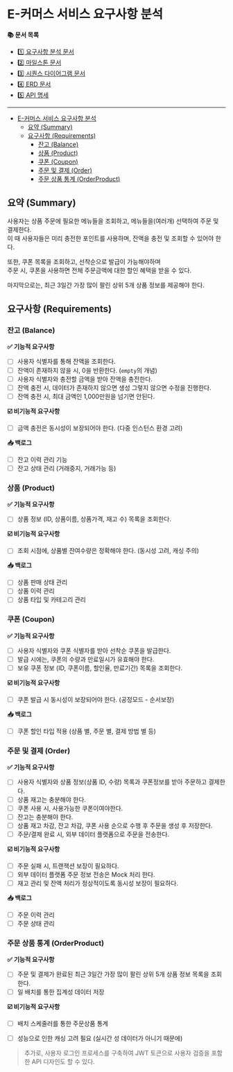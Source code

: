 # E-커머스 서비스 요구사항 분석

**📚 문서 목록** 

+ [1️⃣ 요구사항 분석 문서](01.Requirements.md)
+ [2️⃣ 마일스톤 문서](02.Milestones.md)
+ [3️⃣ 시퀀스 다이어그램 문서](03.SequenceDiagram.md)
+ [4️⃣ ERD 문서](04.ERD.md)
+ [5️⃣ API 명세](05.ApiDocument.md)

---

<!-- TOC -->
* [E-커머스 서비스 요구사항 분석](#e-커머스-서비스-요구사항-분석)
  * [요약 (Summary)](#요약-summary)
  * [요구사항 (Requirements)](#요구사항-requirements)
    * [잔고 (Balance)](#잔고-balance)
    * [상품 (Product)](#상품-product)
    * [쿠폰 (Coupon)](#쿠폰-coupon)
    * [주문 및 결제 (Order)](#주문-및-결제-order)
    * [주문 상품 통계 (OrderProduct)](#주문-상품-통계-orderproduct)
<!-- TOC -->

## 요약 (Summary)

사용자는 상품 주문에 필요한 메뉴들을 조회하고, 메뉴들을(여러개) 선택하여 주문 및 결제한다.    
이 때 사용자들은 미리 충전한 포인트를 사용하며, 잔액을 충전 및 조회할 수 있어야 한다.

또한, 쿠폰 목록을 조회하고, 선착순으로 발급이 가능해야하며  
주문 시, 쿠폰을 사용하면 전체 주문금액에 대한 할인 혜택을 받을 수 있다.

마지막으로는, 최근 3일간 가장 많이 팔린 상위 5개 상품 정보를 제공해야 한다.

## 요구사항 (Requirements)

### 잔고 (Balance)

**✅ 기능적 요구사항**

+ [ ] 사용자 식별자를 통해 잔액을 조회한다.
+ [ ] 잔액이 존재하지 않을 시, 0을 반환한다. (`empty`의 개념)
+ [ ] 사용자 식별자와 충전할 금액을 받아 잔액을 충전한다.
+ [ ] 잔액 충전 시, 데이터가 존재하지 않으면 생성 그렇지 않으면 수정을 진행한다.
+ [ ] 잔액 충전 시, 최대 금액인 1,000만원을 넘기면 안된다.

**☑️ 비기능적 요구사항**

+ [ ] 금액 충전은 동시성이 보장되어야 한다. (다중 인스턴스 환경 고려)

**📥 백로그**

+ [ ] 잔고 이력 관리 기능 
+ [ ] 잔고 상태 관리 (거래중지, 거래가능 등)

### 상품 (Product)

**✅ 기능적 요구사항**

+ [ ] 상품 정보 (ID, 상품이름, 상품가격, 재고 수) 목록을 조회한다.

**☑️ 비기능적 요구사항**

+ [ ] 조회 시점에, 상품별 잔여수량은 정확해야 한다. (동시성 고려, 캐싱 주의)

**📥 백로그**

+ [ ] 상품 판매 상태 관리 
+ [ ] 상품 이력 관리 
+ [ ] 상품 타입 및 카테고리 관리

### 쿠폰 (Coupon)

**✅ 기능적 요구사항**

+ [ ] 사용자 식별자와 쿠폰 식별자를 받아 선착순 쿠폰을 발급한다.
+ [ ] 발급 시에는, 쿠폰의 수량과 만료일시가 유효해야 한다.
+ [ ] 보유 쿠폰 정보 (ID, 쿠폰이름, 할인율, 만료기간) 목록을 조회한다.

**☑️ 비기능적 요구사항**

+ [ ] 쿠폰 발급 시 동시성이 보장되어야 한다. (공정모드 - 순서보장)

**📥 백로그**

+ [ ] 쿠폰 할인 타입 적용 (상품 별, 주문 별, 결제 방법 별 등)

### 주문 및 결제 (Order)

**✅ 기능적 요구사항**

+ [ ] 사용자 식별자와 상품 정보(상품 ID, 수량) 목록과 쿠폰정보를 받아 주문하고 결제한다.
+ [ ] 상품 재고는 충분해야 한다. 
+ [ ] 쿠폰 사용 시, 사용가능한 쿠폰이여야한다.
+ [ ] 잔고는 충분해야 한다. 
+ [ ] 상품 재고 차감, 잔고 차감, 쿠폰 사용 순으로 수행 후 주문을 생성 후 저장한다.
+ [ ] 주문/결제 완료 시, 외부 데이터 플랫폼으로 주문을 전송한다.

**☑️ 비기능적 요구사항**

+ [ ] 주문 실패 시, 트랜잭션 보장이 필요하다. 
+ [ ] 외부 데이터 플랫폼 주문 정보 전송은 Mock 처리 한다.
+ [ ] 재고 관리 및 잔액 처리가 정상적이도록 동시성 보장이 필요하다.

**📥 백로그**

+ [ ] 주문 이력 관리 
+ [ ] 주문 상태 관리

### 주문 상품 통계 (OrderProduct)

**✅ 기능적 요구사항**

+ [ ] 주문 및 결제가 완료된 최근 3일간 가장 많이 팔린 상위 5개 상품 정보 목록을 조회한다.
+ [ ] 일 배치를 통한 집계성 데이터 저장

**☑️ 비기능적 요구사항**

+ [ ] 배치 스케줄러를 통한 주문상품 통계
+ [ ] 성능으로 인한 캐싱 고려 필요 (실시간 성 데이터가 아니기 때문에)


> 추가로, 사용자 로그인 프로세스를 구축하여 JWT 토큰으로 사용자 검증을 포함한 API 디자인도 할 수 있다. 